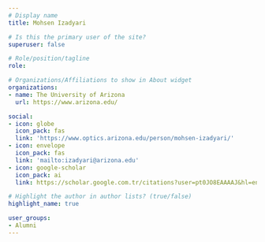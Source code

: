 ```yaml
---
# Display name
title: Mohsen Izadyari

# Is this the primary user of the site?
superuser: false

# Role/position/tagline
role: 

# Organizations/Affiliations to show in About widget
organizations:
- name: The University of Arizona
  url: https://www.arizona.edu/

social:
- icon: globe
  icon_pack: fas
  link: 'https://www.optics.arizona.edu/person/mohsen-izadyari/'
- icon: envelope
  icon_pack: fas
  link: 'mailto:izadyari@arizona.edu'
- icon: google-scholar
  icon_pack: ai
  link: https://scholar.google.com.tr/citations?user=pt0JO8EAAAAJ&hl=en

# Highlight the author in author lists? (true/false)
highlight_name: true

user_groups:
- Alumni
---
```

